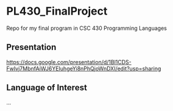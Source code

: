 # PL430_FinalProject
Repo for my final program in CSC 430 Programming Languages

## Presentation

https://docs.google.com/presentation/d/1Bl1CDS-FwIvj7MbnfAiWJ6YEIuhgeYi8nPhQjoWnDXI/edit?usp=sharing

## Language of Interest

...
